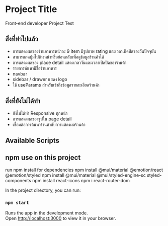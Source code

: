 # Project Title
Front-end developer Project Test

## สิ่งที่ทำไปแล้ว
* การแสดงผลของร้านอาหารหน้าละ 9 item มีรูปภาพ rating และเวลาเปิดปิดของวันปัจจุบัน
* สามารถกดปุ่มไปข้างหน้าหรือย้อนกลับเพื่อดูข้อมูลร้านค้าได้
* การแสดงผลของ place detail แสดงเวลาวันและเวลาเปิดปิดของร้านค้า
* รายการค้นหามีชื่อร้านอาหาร
* navbar 
* sidebar / drawer แสดง logo 
* ใช้ useParams สำหรับเข้าถึงข้อมูลรายละเอียดร้านค้า

## สิ่งที่ยังไม่ได้ทำ
* ยังไม่ได้ทำ Responsive ทุกหน้า
* การแสดงผลของรูปใน page detail
* เชื่อมต่อการค้นหาร้านค้ากับการแสดงผลร้านค้า

## Available Scripts

## npm use on this project
run npm install for dependencies
npm install @mui/material @emotion/react @emotion/styled
npm install @mui/material @mui/styled-engine-sc styled-components
npm install react-icons
npm i react-router-dom

In the project directory, you can run:
### `npm start`

Runs the app in the development mode.\
Open [http://localhost:3000](http://localhost:3000) to view it in your browser.
